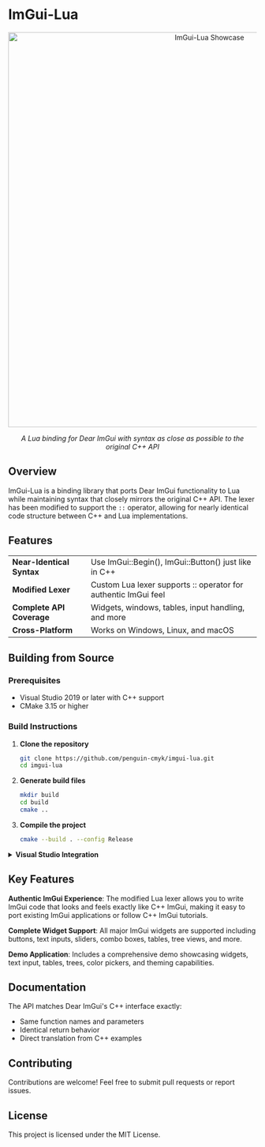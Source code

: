 # ImGui-Lua

<div align="center">
  <img src="https://raw.githubusercontent.com/penguin-cmyk/penguin-cmyk.github.io/refs/heads/main/output.gif" alt="ImGui-Lua Showcase" width="800">

  <p><em>A Lua binding for Dear ImGui with syntax as close as possible to the original C++ API</em></p>
</div>

## Overview

ImGui-Lua is a binding library that ports Dear ImGui functionality to Lua while maintaining syntax that closely mirrors the original C++ API. The lexer has been modified to support the `::` operator, allowing for nearly identical code structure between C++ and Lua implementations.

## Features

<table>
  <tr>
    <td><strong>Near-Identical Syntax</strong></td>
    <td>Use ImGui::Begin(), ImGui::Button() just like in C++</td>
  </tr>
  <tr>
    <td><strong>Modified Lexer</strong></td>
    <td>Custom Lua lexer supports :: operator for authentic ImGui feel</td>
  </tr>
  <tr>
    <td><strong>Complete API Coverage</strong></td>
    <td>Widgets, windows, tables, input handling, and more</td>
  </tr>
  <tr>
    <td><strong>Cross-Platform</strong></td>
    <td>Works on Windows, Linux, and macOS</td>
  </tr>
</table>



## Building from Source

### Prerequisites
- Visual Studio 2019 or later with C++ support
- CMake 3.15 or higher

### Build Instructions

1. **Clone the repository**
   ```bash
   git clone https://github.com/penguin-cmyk/imgui-lua.git
   cd imgui-lua
   ```

2. **Generate build files**
   ```bash
   mkdir build
   cd build
   cmake ..
   ```

3. **Compile the project**
   ```bash
   cmake --build . --config Release
   ```

<details>
<summary><strong>Visual Studio Integration</strong></summary>

You can also open the project directly in Visual Studio and use the integrated CMake support to build the project.

</details>

## Key Features

**Authentic ImGui Experience**: The modified Lua lexer allows you to write ImGui code that looks and feels exactly like C++ ImGui, making it easy to port existing ImGui applications or follow C++ ImGui tutorials.

**Complete Widget Support**: All major ImGui widgets are supported including buttons, text inputs, sliders, combo boxes, tables, tree views, and more.

**Demo Application**: Includes a comprehensive demo showcasing widgets, text input, tables, trees, color pickers, and theming capabilities.

## Documentation

The API matches Dear ImGui's C++ interface exactly:
- Same function names and parameters
- Identical return behavior
- Direct translation from C++ examples

## Contributing

Contributions are welcome! Feel free to submit pull requests or report issues.

## License

This project is licensed under the MIT License.